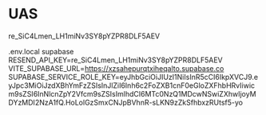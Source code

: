 # UAS
re_SiC4Lmen_LH1miNv3SY8pYZPR8DLF5AEV

.env.local supabase
RESEND_API_KEY=re_SiC4Lmen_LH1miNv3SY8pYZPR8DLF5AEV
VITE_SUPABASE_URL=https://xzsahepurqtxiheqalto.supabase.co
SUPABASE_SERVICE_ROLE_KEY=eyJhbGciOiJIUzI1NiIsInR5cCI6IkpXVCJ9.eyJpc3MiOiJzdXBhYmFzZSIsInJlZiI6Inh6c2FoZXB1cnF0eGloZXFhbHRvIiwicm9sZSI6InNlcnZpY2Vfcm9sZSIsImlhdCI6MTc0NzQ1MDcwNSwiZXhwIjoyMDYzMDI2NzA1fQ.HoLolGzSmxCNJpBVhnR-sLKN9zZkSfhbxzRUtsf5-yo
